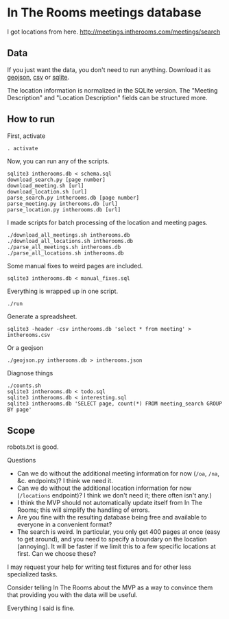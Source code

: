 In The Rooms meetings database
===

I got locations from here.
http://meetings.intherooms.com/meetings/search

## Data
If you just want the data, you don't need to run anything. Download it as
[geojson](http://chainsaw.thomaslevine.com/intherooms.json),
[csv](http://chainsaw.thomaslevine.com/intherooms.csv) or
[sqlite](http://chainsaw.thomaslevine.com/intherooms.db).

The location information is normalized in the SQLite version. The "Meeting
Description" and "Location Description" fields can be structured more.

## How to run

First, activate

    . activate

Now, you can run any of the scripts.

    sqlite3 intherooms.db < schema.sql
    download_search.py [page number]
    download_meeting.sh [url]
    download_location.sh [url]
    parse_search.py intherooms.db [page number]
    parse_meeting.py intherooms.db [url]
    parse_location.py intherooms.db [url]

I made scripts for batch processing of the location and meeting pages.

    ./download_all_meetings.sh intherooms.db
    ./download_all_locations.sh intherooms.db
    ./parse_all_meetings.sh intherooms.db
    ./parse_all_locations.sh intherooms.db

Some manual fixes to weird pages are included.

    sqlite3 intherooms.db < manual_fixes.sql

Everything is wrapped up in one script.

    ./run

Generate a spreadsheet.

    sqlite3 -header -csv intherooms.db 'select * from meeting' > intherooms.csv

Or a geojson

    ./geojson.py intherooms.db > intherooms.json

Diagnose things

    ./counts.sh
    sqlite3 intherooms.db < todo.sql
    sqlite3 intherooms.db < interesting.sql
    sqlite3 intherooms.db 'SELECT page, count(*) FROM meeting_search GROUP BY page'

## Scope
robots.txt is good.

Questions
* Can we do without the additional meeting information for now
    (`/oa`, `/na`, &c. endpoints)? I think we need it.
* Can we do without the additional location information for now (`/locations`
    endpoint)? I think we don't need it; there often isn't any.)
* I think the MVP should not automatically update itself from In The Rooms;
    this will simplify the handling of errors.
* Are you fine with the resulting database being free and available to everyone
    in a convenient format?
* The search is weird. In particular, you only get 400 pages at once (easy to
    get around), and you need to specify a boundary on the location (annoying).
    It will be faster if we limit this to a few specific locations at first.
    Can we choose these?

I may request your help for writing test fixtures and for other less
specialized tasks.

Consider telling In The Rooms about the MVP as a way to convince them that
providing you with the data will be useful.


Everything I said is fine.
